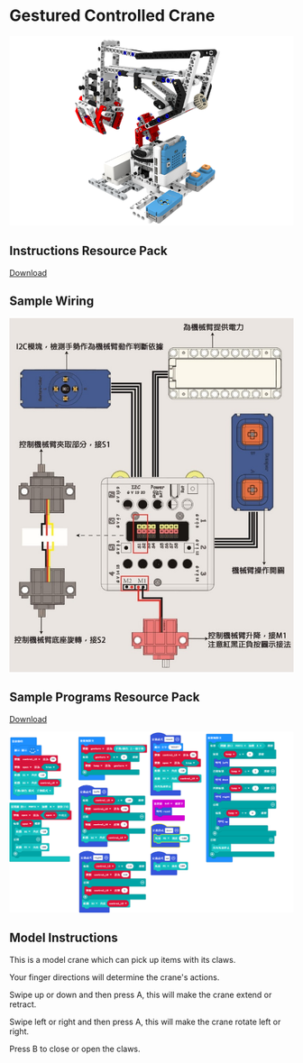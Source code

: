 # Gestured Controlled Crane

![](./instruction1/01_claw.png)

## Instructions Resource Pack

[Download](https://bit.ly/Powerbrick10in1BuildingGuide)

## Sample Wiring

![](./instruction1/01_clawcon.jpg)

## Sample Programs Resource Pack

[Download](https://bit.ly/Powerbrick10in1ModelsHex)

![](./instruction1/01_clawcode.png)

## Model Instructions

This is a model crane which can pick up items with its claws.

Your finger directions will determine the crane's actions.

Swipe up or down and then press A, this will make the crane extend or retract.

Swipe left or right and then press A, this will make the crane rotate left or right.

Press B to close or open the claws.
